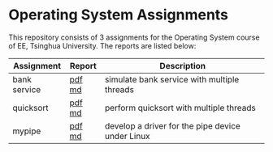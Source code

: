 # Operating System Assignments

This repository consists of 3 assignments for the Operating System course of EE, Tsinghua University. The reports are listed below:

| Assignment   | Report                                                      | Description                                      |
| ------------ | ----------------------------------------------------------- | ------------------------------------------------ |
| bank service | [pdf](bank-service/report.pdf) [md](bank-service/report.md) | simulate bank service with multiple threads      |
| quicksort    | [pdf](quicksort/report.pdf) [md](quicksort/report.md)       | perform quicksort with multiple threads          |
| mypipe       | [pdf](mypipe/report.pdf) [md](mypipe/report.md)             | develop a driver for the pipe device under Linux |
